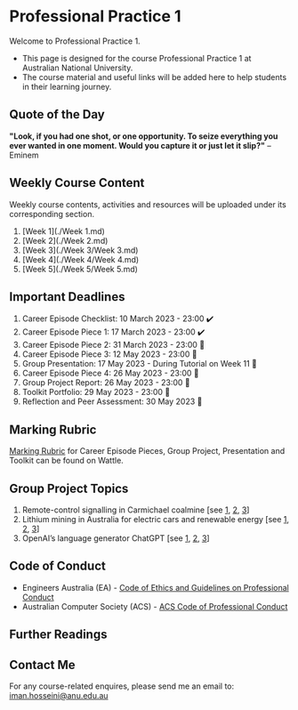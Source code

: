 # Professional Practice 1
Welcome to Professional Practice 1.
* This page is designed for the course Professional Practice 1 at Australian National University.
* The course material and useful links will be added here to help students in their learning journey.

## Quote of the Day
**"Look, if you had one shot, or one opportunity. To seize everything you ever wanted in one moment. Would you capture it or just let it slip?"** – Eminem

## Weekly Course Content
Weekly course contents, activities and resources will be uploaded under its corresponding section.
1. [Week 1](./Week 1.md)
2. [Week 2](./Week 2.md)
3. [Week 3](./Week 3/Week 3.md)
4. [Week 4](./Week 4/Week 4.md)
5. [Week 5](./Week 5/Week 5.md)

## Important Deadlines
1. Career Episode Checklist: 10 March 2023 - 23:00 ✔️
2. Career Episode Piece 1: 17 March 2023 - 23:00 ✔️
3. Career Episode Piece 2: 31 March 2023 - 23:00  🔲
4. Career Episode Piece 3: 12 May 2023 - 23:00  🔲
5. Group Presentation: 17 May 2023 - During Tutorial on Week 11   🔲
6. Career Episode Piece 4: 26 May 2023 - 23:00  🔲
7. Group Project Report: 26 May 2023 - 23:00  🔲
8. Toolkit Portfolio: 29 May 2023 - 23:00   🔲
9. Reflection and Peer Assessment: 30 May 2023  🔲

## Marking Rubric
[Marking Rubric](https://wattlecourses.anu.edu.au/mod/resource/view.php?id=2805673) for Career Episode Pieces, Group Project, Presentation and Toolkit can be found on Wattle.

## Group Project Topics
1. Remote-control signalling in Carmichael coalmine [see [1](http://eisdocs.dsdip.qld.gov.au/Carmichael%20Coal%20Mine%20and%20Rail/EIS/EIS/Project%20Wide/02-project-description-project-wide.pdf), [2](https://www.environment.gov.au/system/files/pages/cb8a9e41-eba5-47a4-8b72-154d0a5a6956/files/carmichael-faqs.pdf), [3](https://www.theguardian.com/business/2020/jan/13/adani-coalmine-siemens-ceo-has-empathy-for-environment-but-will-honour-contract)]
2. Lithium mining in Australia for electric cars and renewable energy [see [1](https://www.abc.net.au/news/2021-07-29/australian-miners-powering-global-electrification/100318108), [2](https://www.theguardian.com/australia-news/2020/sep/10/how-australias-white-gold-could-power-the-global-electric-vehicle-revolution), [3](file:///C:/Users/u5108131/Downloads/energies-15-07997-v2.pdf)]
3. OpenAI’s language generator ChatGPT [see [1](https://reporter.anu.edu.au/all-stories/should-we-be-worried-about-chatgpt), [2](https://www.researchgate.net/publication/368752080_ChatGPT_is_the_answer_to_what_problem), [3](https://www.researchgate.net/publication/368752270_ChatGPT's_Impact_on_Academia_A_Canary_in_the_Coalmine_of_a_Rapidly_Changing_Landscape)]

## Code of Conduct
* Engineers Australia (EA) - [Code of Ethics and Guidelines on Professional Conduct](https://www.engineersaustralia.org.au/sites/default/files/2022-08/code-ethics-guidelines-professional-conduct-2022.pdf)
* Australian Computer Society (ACS) - [ACS Code of Professional Conduct](https://www.acs.org.au/content/dam/acs/rules-and-regulations/Code-of-Professional-Conduct_v2.1.pdf)

## Further Readings

## Contact Me
For any course-related enquires, please send me an email to: iman.hosseini@anu.edu.au
